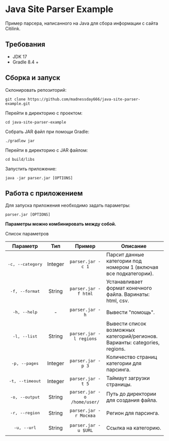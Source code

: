 # Java Site Parser Example

Пример парсера, написанного на Java для сбора информации с сайта Citilink. 

## Требования

* JDK 17 
* Gradle 8.4 +

## Сборка и запуск

Склонировать репозиторий:

```
git clone https://github.com/madnessday666/java-site-parser-example.git
```

Перейти в директорию с проектом:

```
cd java-site-parser-example
```

Собрать JAR файл при помощи Gradle:

```
./gradlew jar
```

Перейти в директорию с JAR файлом:

```
cd build/libs
```

Запустить приложение:

```
java -jar parser.jar [OPTIONS]
```

## Работа с приложением

Для запуска приложения необходимо задать параметры: 

```
parser.jar [OPTIONS]
```

__Параметры можно комбинировать между собой.__

Список параметров

<table>
<thead>
  <tr>
    <th align="center">Параметр</th>
    <th align="center">Тип</th>
    <th align="center">Пример</th>
    <th align="center">Описание</th>
  </tr>
</thead>
<tbody>
  <tr>
    <td align="center"><pre>-c, --category</pre></td>
    <td align="center">Integer</td>
    <td align="center"><code>parser.jar -c 1</code></td>
    <td>Парсит данные категории под номером 1 (включая все подкатегории).</td>
  </tr>
  <tr>
    <td align="center"><pre>-f, --format</pre></td>
    <td align="center">String</td>
    <td align="center"><code>parser.jar -f html</code></td>
    <td>Устанавливает формат конечного файла. Варинаты: html, csv.</td>
  </tr>
  <tr>
    <td align="center"><pre>-h, --help</pre></td>
    <td align="center">-</td>
    <td align="center"><code>parser.jar -h</code></td>
    <td>Вывести "помощь".</td>
  </tr>  
  <tr>
    <td align="center"><pre>-l, --list</pre></td>
    <td align="center">String</td>
    <td align="center"><code>parser.jar -l regions</code></td>
    <td>Вывести список возможных категорий/регионов. Варианты: categories, regions.</td>
  </tr>
  <tr>
    <td align="center"><pre>-p, --pages</pre></td>
    <td align="center">Integer</td>
    <td align="center"><code>parser.jar -p 3</code></td>
    <td>Количество страниц категории для парсинга.</td>
  </tr>
  <tr>
    <td align="center"><pre>-t, --timeout</pre></td>
    <td align="center">Integer</td>
    <td align="center"><code>parser.jar -t 5</code></td>
    <td>Таймаут загрузки страницы.</td>
  </tr>
  <tr>
    <td align="center"><pre>-o, --output</pre></td>
    <td align="center">String</td>
    <td align="center"><code>parser.jar -o /home/user/</code></td>
    <td>Путь до директории для создания файла.</td>
  </tr>
  <tr>
    <td align="center"><pre>-r, --region</pre></td>
    <td align="center">String</td>
    <td align="center"><code>parser.jar -r Москва</code></td>
    <td>Регион для парсинга.</td>
  </tr>
  <tr>
    <td align="center"><pre>-u, --url</pre></td>
    <td align="center">String</td>
    <td align="center"><code>parser.jar -u $URL</code></td>
    <td>Ссылка на категорию.</td>
  </tr>
</tbody>
</table>
